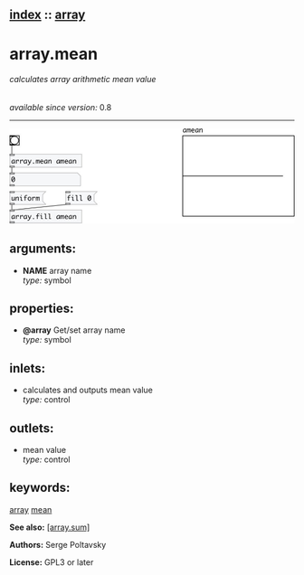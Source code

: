 [index](index.html) :: [array](category_array.html)
---

# array.mean

###### calculates array arithmetic mean value

*available since version:* 0.8

---




[![example](../examples/img/array.mean.jpg)](../examples/pd/array.mean.pd)



## arguments:

* **NAME**
array name<br>
_type:_ symbol<br>





## properties:

* **@array** 
Get/set array name<br>
_type:_ symbol<br>



## inlets:

* calculates and outputs mean value<br>
_type:_ control



## outlets:

* mean value<br>
_type:_ control



## keywords:

[array](keywords/array.html)
[mean](keywords/mean.html)



**See also:**
[\[array.sum\]](array.sum.html)




**Authors:** Serge Poltavsky




**License:** GPL3 or later





